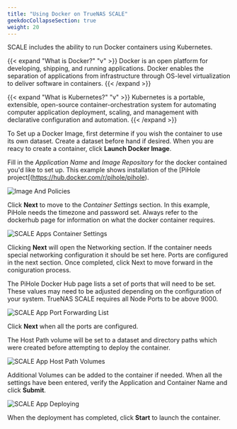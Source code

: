 ```yaml
---
title: "Using Docker on TrueNAS SCALE"
geekdocCollapseSection: true
weight: 20
---
```



SCALE includes the ability to run Docker containers using Kubernetes.

{{< expand "What is Docker?" "v" >}}
Docker is an open platform for developing, shipping, and running applications. Docker enables the separation of applications from infrastructure through OS-level virtualization to deliver software in containers.
{{< /expand >}}

{{< expand "What is Kubernetes?" "v" >}}
Kubernetes is a portable, extensible, open-source container-orchestration system for automating computer application deployment, scaling, and management with declarative configuration and automation.
{{< /expand >}}


To Set up a Docker Image, first determine if you wish the container to use its own dataset.  Create a dataset before hand if desired. When you are reacy to create a container, click **Launch Docker Image**.

Fill in the *Application Name* and *Image Repository* for the docker contained you'd like to set up.  This example shows installation of the [PiHole project[(https://hub.docker.com/r/pihole/pihole).

![Image And Policies](/images/SCALE/SCALEAppsPiHoleImageAndPolicies.png "Image And Policies")

Click **Next** to move to the *Container Settings* section. In this example, PiHole needs the timezone and password set.   Always refer to the dockerhub page for information on what the docker container requires.

![SCALE Apps Container Settings](/images/SCALE/SCALEAppsPiHoleContainerSettings.png "SCALE Apps Container Settings")

Clicking **Next** will open the Networking section. If the container needs special networking configuration it should be set here.  Ports are configured in the next section.  Once completed, click Next to move forward in the coniguration process.

The PiHole Docker Hub page lists a set of ports that will need to be set.  These values may need to be adjusted depending on the configuration of your system.  TrueNAS SCALE requires all Node Ports to be above 9000. 

![SCALE App Port Forwarding List](/images/SCALE/SCALEAppsPiHolePortForwardingList.png "SCALE App Port Forwarding List")

Click **Next** when all the ports are configured.

The Host Path volume will be set to a dataset and directory paths which were created before attempting to deploy the container. 

![SCALE App Host Path Volumes](/images/SCALE/SCALEAppsPiHoleHostPathVolumes.png "SCALE App Host Path Volumes")

Additional Volumes can be added to the container if needed.
When all the settings have been entered, verify the Application and Container Name and click **Submit**. 

![SCALE App Deploying](/images/SCALE/SCALEAppsPiHoleDeploying.png "SCALE App Deploying")

When the deployment has completed, click **Start** to launch the container.



